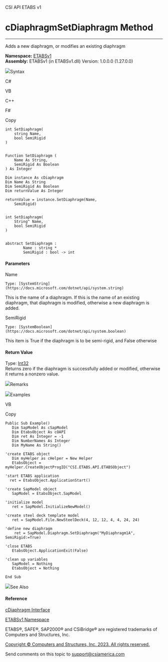﻿

CSI API ETABS v1

# cDiaphragmSetDiaphragm Method  
  
---  
  
Adds a new diaphragm, or modifies an existing diaphragm

**Namespace:** [ETABSv1](2780f1b8-2033-5289-2298-1cdb2a7508d9.htm)  
**Assembly:** ETABSv1 (in ETABSv1.dll) Version: 1.0.0.0 (1.27.0.0)

![](../icons/SectionExpanded.png)Syntax

C#

VB

C++

F#

Copy

    
    
    int SetDiaphragm(
    	string Name,
    	bool SemiRigid
    )
    
    
    Function SetDiaphragm ( 
    	Name As String,
    	SemiRigid As Boolean
    ) As Integer
    
    Dim instance As cDiaphragm
    Dim Name As String
    Dim SemiRigid As Boolean
    Dim returnValue As Integer
    
    returnValue = instance.SetDiaphragm(Name, 
    	SemiRigid)
    
    
    int SetDiaphragm(
    	String^ Name, 
    	bool SemiRigid
    )
    
    
    abstract SetDiaphragm : 
            Name : string * 
            SemiRigid : bool -> int 
    

#### Parameters

Name

    Type: [SystemString](https://docs.microsoft.com/dotnet/api/system.string)  
This is the name of a diaphragm. If this is the name of an existing diaphragm,
that diaphragm is modified, otherwise a new diaphragm is added.

SemiRigid

    Type: [SystemBoolean](https://docs.microsoft.com/dotnet/api/system.boolean)  
This item is True if the diaphragm is to be semi-rigid, and False otherwise

#### Return Value

Type: [Int32](https://docs.microsoft.com/dotnet/api/system.int32)  
Returns zero if the diaphragm is successfully added or modified, otherwise it
returns a nonzero value.

![](../icons/SectionExpanded.png)Remarks

![](../icons/SectionExpanded.png)Examples

VB

Copy

    
    
    Public Sub Example()
       Dim SapModel As cSapModel
       Dim EtabsObject As cOAPI
       Dim ret As Integer = -1
       Dim NumberNames As Integer
       Dim MyName As String()
    
    'create ETABS object
       Dim myHelper as cHelper = New Helper
       EtabsObject = myHelper.CreateObjectProgID("CSI.ETABS.API.ETABSObject")
    
    'start ETABS application
      ret = EtabsObject.ApplicationStart()
    
    'create SapModel object
       SapModel = EtabsObject.SapModel
    
    'initialize model
       ret = SapModel.InitializeNewModel()
    
    'create steel deck template model
       ret = SapModel.File.NewSteelDeck(4, 12, 12, 4, 4, 24, 24)
    
    'define new diaphragm
        ret = SapModel.Diaphragm.SetDiaphragm("MyDiaphragm1A", SemiRigid:=True)
    
    'close ETABS
       EtabsObject.ApplicationExit(False)
    
    'clean up variables
       SapModel = Nothing
       EtabsObject = Nothing
    
    End Sub

![](../icons/SectionExpanded.png)See Also

#### Reference

[cDiaphragm Interface](079a559a-53b7-899a-df5b-92826a589cd7.htm)

[ETABSv1 Namespace](2780f1b8-2033-5289-2298-1cdb2a7508d9.htm)

ETABS®, SAFE®, SAP2000® and CSiBridge® are registered trademarks of Computers
and Structures, Inc.  

[Copyright © Computers and Structures, Inc. 2023. All rights
reserved.](http://www.csiamerica.com)

Send comments on this topic to
[support@csiamerica.com](mailto:support%40csiamerica.com?Subject=CSI%20API%20ETABS%20v1)

